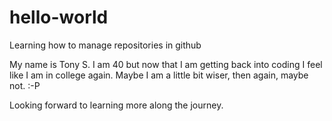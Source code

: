 # hello-world
Learning how to manage repositories in github

My name is Tony S.
I am 40 but now that I am getting back into coding I feel like I am in college again.
Maybe I am a little bit wiser, then again, maybe not. :-P

Looking forward to learning more along the journey.
